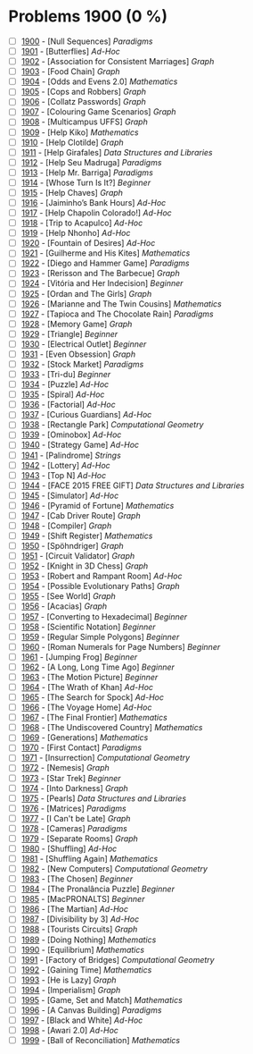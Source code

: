 # Problems 1900 (0 %)


- [ ] [1900](https://www.beecrowd.com.br/judge/pt/problems/view/1900) - [Null Sequences] *Paradigms*
- [ ] [1901](https://www.beecrowd.com.br/judge/pt/problems/view/1901) - [Butterflies] *Ad-Hoc*
- [ ] [1902](https://www.beecrowd.com.br/judge/pt/problems/view/1902) - [Association for Consistent Marriages] *Graph*
- [ ] [1903](https://www.beecrowd.com.br/judge/pt/problems/view/1903) - [Food Chain] *Graph*
- [ ] [1904](https://www.beecrowd.com.br/judge/pt/problems/view/1904) - [Odds and Evens 2.0] *Mathematics*
- [ ] [1905](https://www.beecrowd.com.br/judge/pt/problems/view/1905) - [Cops and Robbers] *Graph*
- [ ] [1906](https://www.beecrowd.com.br/judge/pt/problems/view/1906) - [Collatz Passwords] *Graph*
- [ ] [1907](https://www.beecrowd.com.br/judge/pt/problems/view/1907) - [Colouring Game Scenarios] *Graph*
- [ ] [1908](https://www.beecrowd.com.br/judge/pt/problems/view/1908) - [Multicampus UFFS] *Graph*
- [ ] [1909](https://www.beecrowd.com.br/judge/pt/problems/view/1909) - [Help Kiko] *Mathematics*
- [ ] [1910](https://www.beecrowd.com.br/judge/pt/problems/view/1910) - [Help Clotilde] *Graph*
- [ ] [1911](https://www.beecrowd.com.br/judge/pt/problems/view/1911) - [Help Girafales] *Data Structures and Libraries*
- [ ] [1912](https://www.beecrowd.com.br/judge/pt/problems/view/1912) - [Help Seu Madruga] *Paradigms*
- [ ] [1913](https://www.beecrowd.com.br/judge/pt/problems/view/1913) - [Help Mr. Barriga] *Paradigms*
- [ ] [1914](https://www.beecrowd.com.br/judge/pt/problems/view/1914) - [Whose Turn Is It?] *Beginner*
- [ ] [1915](https://www.beecrowd.com.br/judge/pt/problems/view/1915) - [Help Chaves] *Graph*
- [ ] [1916](https://www.beecrowd.com.br/judge/pt/problems/view/1916) - [Jaiminho’s Bank Hours] *Ad-Hoc*
- [ ] [1917](https://www.beecrowd.com.br/judge/pt/problems/view/1917) - [Help Chapolin Colorado!] *Ad-Hoc*
- [ ] [1918](https://www.beecrowd.com.br/judge/pt/problems/view/1918) - [Trip to Acapulco] *Ad-Hoc*
- [ ] [1919](https://www.beecrowd.com.br/judge/pt/problems/view/1919) - [Help Nhonho] *Ad-Hoc*
- [ ] [1920](https://www.beecrowd.com.br/judge/pt/problems/view/1920) - [Fountain of Desires] *Ad-Hoc*
- [ ] [1921](https://www.beecrowd.com.br/judge/pt/problems/view/1921) - [Guilherme and His Kites] *Mathematics*
- [ ] [1922](https://www.beecrowd.com.br/judge/pt/problems/view/1922) - [Diego and Hammer Game] *Paradigms*
- [ ] [1923](https://www.beecrowd.com.br/judge/pt/problems/view/1923) - [Rerisson and The Barbecue] *Graph*
- [ ] [1924](https://www.beecrowd.com.br/judge/pt/problems/view/1924) - [Vitória and Her Indecision] *Beginner*
- [ ] [1925](https://www.beecrowd.com.br/judge/pt/problems/view/1925) - [Ordan and The Girls] *Graph*
- [ ] [1926](https://www.beecrowd.com.br/judge/pt/problems/view/1926) - [Marianne and The Twin Cousins] *Mathematics*
- [ ] [1927](https://www.beecrowd.com.br/judge/pt/problems/view/1927) - [Tapioca and The Chocolate Rain] *Paradigms*
- [ ] [1928](https://www.beecrowd.com.br/judge/pt/problems/view/1928) - [Memory Game] *Graph*
- [ ] [1929](https://www.beecrowd.com.br/judge/pt/problems/view/1929) - [Triangle] *Beginner*
- [ ] [1930](https://www.beecrowd.com.br/judge/pt/problems/view/1930) - [Electrical Outlet] *Beginner*
- [ ] [1931](https://www.beecrowd.com.br/judge/pt/problems/view/1931) - [Even Obsession] *Graph*
- [ ] [1932](https://www.beecrowd.com.br/judge/pt/problems/view/1932) - [Stock Market] *Paradigms*
- [ ] [1933](https://www.beecrowd.com.br/judge/pt/problems/view/1933) - [Tri-du] *Beginner*
- [ ] [1934](https://www.beecrowd.com.br/judge/pt/problems/view/1934) - [Puzzle] *Ad-Hoc*
- [ ] [1935](https://www.beecrowd.com.br/judge/pt/problems/view/1935) - [Spiral] *Ad-Hoc*
- [ ] [1936](https://www.beecrowd.com.br/judge/pt/problems/view/1936) - [Factorial] *Ad-Hoc*
- [ ] [1937](https://www.beecrowd.com.br/judge/pt/problems/view/1937) - [Curious Guardians] *Ad-Hoc*
- [ ] [1938](https://www.beecrowd.com.br/judge/pt/problems/view/1938) - [Rectangle Park] *Computational Geometry*
- [ ] [1939](https://www.beecrowd.com.br/judge/pt/problems/view/1939) - [Ominobox] *Ad-Hoc*
- [ ] [1940](https://www.beecrowd.com.br/judge/pt/problems/view/1940) - [Strategy Game] *Ad-Hoc*
- [ ] [1941](https://www.beecrowd.com.br/judge/pt/problems/view/1941) - [Palindrome] *Strings*
- [ ] [1942](https://www.beecrowd.com.br/judge/pt/problems/view/1942) - [Lottery] *Ad-Hoc*
- [ ] [1943](https://www.beecrowd.com.br/judge/pt/problems/view/1943) - [Top N] *Ad-Hoc*
- [ ] [1944](https://www.beecrowd.com.br/judge/pt/problems/view/1944) - [FACE 2015 FREE GIFT] *Data Structures and Libraries*
- [ ] [1945](https://www.beecrowd.com.br/judge/pt/problems/view/1945) - [Simulator] *Ad-Hoc*
- [ ] [1946](https://www.beecrowd.com.br/judge/pt/problems/view/1946) - [Pyramid of Fortune] *Mathematics*
- [ ] [1947](https://www.beecrowd.com.br/judge/pt/problems/view/1947) - [Cab Driver Route] *Graph*
- [ ] [1948](https://www.beecrowd.com.br/judge/pt/problems/view/1948) - [Compiler] *Graph*
- [ ] [1949](https://www.beecrowd.com.br/judge/pt/problems/view/1949) - [Shift Register] *Mathematics*
- [ ] [1950](https://www.beecrowd.com.br/judge/pt/problems/view/1950) - [Spöhndriger] *Graph*
- [ ] [1951](https://www.beecrowd.com.br/judge/pt/problems/view/1951) - [Circuit Validator] *Graph*
- [ ] [1952](https://www.beecrowd.com.br/judge/pt/problems/view/1952) - [Knight in 3D Chess] *Graph*
- [ ] [1953](https://www.beecrowd.com.br/judge/pt/problems/view/1953) - [Robert and Rampant Room] *Ad-Hoc*
- [ ] [1954](https://www.beecrowd.com.br/judge/pt/problems/view/1954) - [Possible Evolutionary Paths] *Graph*
- [ ] [1955](https://www.beecrowd.com.br/judge/pt/problems/view/1955) - [See World] *Graph*
- [ ] [1956](https://www.beecrowd.com.br/judge/pt/problems/view/1956) - [Acacias] *Graph*
- [ ] [1957](https://www.beecrowd.com.br/judge/pt/problems/view/1957) - [Converting to Hexadecimal] *Beginner*
- [ ] [1958](https://www.beecrowd.com.br/judge/pt/problems/view/1958) - [Scientific Notation] *Beginner*
- [ ] [1959](https://www.beecrowd.com.br/judge/pt/problems/view/1959) - [Regular Simple Polygons] *Beginner*
- [ ] [1960](https://www.beecrowd.com.br/judge/pt/problems/view/1960) - [Roman Numerals for Page Numbers] *Beginner*
- [ ] [1961](https://www.beecrowd.com.br/judge/pt/problems/view/1961) - [Jumping Frog] *Beginner*
- [ ] [1962](https://www.beecrowd.com.br/judge/pt/problems/view/1962) - [A Long, Long Time Ago] *Beginner*
- [ ] [1963](https://www.beecrowd.com.br/judge/pt/problems/view/1963) - [The Motion Picture] *Beginner*
- [ ] [1964](https://www.beecrowd.com.br/judge/pt/problems/view/1964) - [The Wrath of Khan] *Ad-Hoc*
- [ ] [1965](https://www.beecrowd.com.br/judge/pt/problems/view/1965) - [The Search for Spock] *Ad-Hoc*
- [ ] [1966](https://www.beecrowd.com.br/judge/pt/problems/view/1966) - [The Voyage Home] *Ad-Hoc*
- [ ] [1967](https://www.beecrowd.com.br/judge/pt/problems/view/1967) - [The Final Frontier] *Mathematics*
- [ ] [1968](https://www.beecrowd.com.br/judge/pt/problems/view/1968) - [The Undiscovered Country] *Mathematics*
- [ ] [1969](https://www.beecrowd.com.br/judge/pt/problems/view/1969) - [Generations] *Mathematics*
- [ ] [1970](https://www.beecrowd.com.br/judge/pt/problems/view/1970) - [First Contact] *Paradigms*
- [ ] [1971](https://www.beecrowd.com.br/judge/pt/problems/view/1971) - [Insurrection] *Computational Geometry*
- [ ] [1972](https://www.beecrowd.com.br/judge/pt/problems/view/1972) - [Nemesis] *Graph*
- [ ] [1973](https://www.beecrowd.com.br/judge/pt/problems/view/1973) - [Star Trek] *Beginner*
- [ ] [1974](https://www.beecrowd.com.br/judge/pt/problems/view/1974) - [Into Darkness] *Graph*
- [ ] [1975](https://www.beecrowd.com.br/judge/pt/problems/view/1975) - [Pearls] *Data Structures and Libraries*
- [ ] [1976](https://www.beecrowd.com.br/judge/pt/problems/view/1976) - [Matrices] *Paradigms*
- [ ] [1977](https://www.beecrowd.com.br/judge/pt/problems/view/1977) - [I Can't be Late] *Graph*
- [ ] [1978](https://www.beecrowd.com.br/judge/pt/problems/view/1978) - [Cameras] *Paradigms*
- [ ] [1979](https://www.beecrowd.com.br/judge/pt/problems/view/1979) - [Separate Rooms] *Graph*
- [ ] [1980](https://www.beecrowd.com.br/judge/pt/problems/view/1980) - [Shuffling] *Ad-Hoc*
- [ ] [1981](https://www.beecrowd.com.br/judge/pt/problems/view/1981) - [Shuffling Again] *Mathematics*
- [ ] [1982](https://www.beecrowd.com.br/judge/pt/problems/view/1982) - [New Computers] *Computational Geometry*
- [ ] [1983](https://www.beecrowd.com.br/judge/pt/problems/view/1983) - [The Chosen] *Beginner*
- [ ] [1984](https://www.beecrowd.com.br/judge/pt/problems/view/1984) - [The Pronalância Puzzle] *Beginner*
- [ ] [1985](https://www.beecrowd.com.br/judge/pt/problems/view/1985) - [MacPRONALTS] *Beginner*
- [ ] [1986](https://www.beecrowd.com.br/judge/pt/problems/view/1986) - [The Martian] *Ad-Hoc*
- [ ] [1987](https://www.beecrowd.com.br/judge/pt/problems/view/1987) - [Divisibility by 3] *Ad-Hoc*
- [ ] [1988](https://www.beecrowd.com.br/judge/pt/problems/view/1988) - [Tourists Circuits] *Graph*
- [ ] [1989](https://www.beecrowd.com.br/judge/pt/problems/view/1989) - [Doing Nothing] *Mathematics*
- [ ] [1990](https://www.beecrowd.com.br/judge/pt/problems/view/1990) - [Equilibrium] *Mathematics*
- [ ] [1991](https://www.beecrowd.com.br/judge/pt/problems/view/1991) - [Factory of Bridges] *Computational Geometry*
- [ ] [1992](https://www.beecrowd.com.br/judge/pt/problems/view/1992) - [Gaining Time] *Mathematics*
- [ ] [1993](https://www.beecrowd.com.br/judge/pt/problems/view/1993) - [He is Lazy] *Graph*
- [ ] [1994](https://www.beecrowd.com.br/judge/pt/problems/view/1994) - [Imperialism] *Graph*
- [ ] [1995](https://www.beecrowd.com.br/judge/pt/problems/view/1995) - [Game, Set and Match] *Mathematics*
- [ ] [1996](https://www.beecrowd.com.br/judge/pt/problems/view/1996) - [A Canvas Building] *Paradigms*
- [ ] [1997](https://www.beecrowd.com.br/judge/pt/problems/view/1997) - [Black and White] *Ad-Hoc*
- [ ] [1998](https://www.beecrowd.com.br/judge/pt/problems/view/1998) - [Awari 2.0] *Ad-Hoc*
- [ ] [1999](https://www.beecrowd.com.br/judge/pt/problems/view/1999) - [Ball of Reconciliation] *Mathematics*